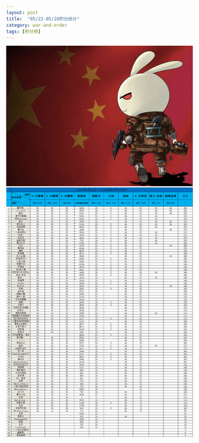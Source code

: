 ```yaml
---
layout: post
title:  "05/22-05/28积分统计"
category: war-and-order
tags: [积分榜]
---
```

![Logo](/media/files/2017/03/24/logo.jpg)
![Core521](/media/files/2017/05/528.png)